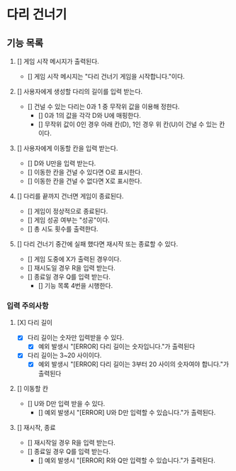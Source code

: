 # 다리 건너기

## 기능 목록
1. [] 게임 시작 메시지가 출력된다.
   - [] 게임 시작 메시지는 "다리 건너기 게임을 시작합니다."이다.
   
2. [] 사용자에게 생성할 다리의 길이를 입력 받는다.
    - [] 건널 수 있는 다리는 0과 1 중 무작위 값을 이용해 정한다.
        - [] 0과 1의 값을 각각 D와 U에 매핑한다.
        - [] 무작위 값이 0인 경우 아래 칸(D), 1인 경우 위 칸(U)이 건널 수 있는 칸이다.
    
3. [] 사용자에게 이동할 칸을 입력 받는다.
    - [] D와 U만을 입력 받는다.
    - [] 이동한 칸을 건널 수 있다면 O로 표시한다.
    - [] 이동한 칸을 건널 수 없다면 X로 표시한다.
    
4. [] 다리를 끝까지 건너면 게임이 종료된다.
    - [] 게임이 정상적으로 종료된다.
    - [] 게임 성공 여부는 "성공"이다.
    - [] 총 시도 횟수를 출력한다.
   
5. [] 다리 건너기 중간에 실패 했다면 재시작 또는 종료할 수 있다.
   - [] 게임 도중에 X가 출력된 경우이다.
   - [] 재시도일 경우 R을 입력 받는다.
   - [] 종료일 경우 Q를 입력 받는다.
      - [] 기능 목록 4번을 시행한다.
   

### 입력 주의사항
1. [X] 다리 길이
   - [X] 다리 길이는 숫자만 입력받을 수 있다.
     - [X] 예외 발생시 "[ERROR] 다리 길이는 숫자입니다."가 출력된다
   - [X] 다리 길이는 3~20 사이이다.
      - [X] 예외 발생시 "[ERROR] 다리 길이는 3부터 20 사이의 숫자여야 합니다."가 출력된다
   
2. [] 이동할 칸
   - [] U와 D만 입력 받을 수 있다.
      - [] 예외 발생시 "[ERROR] U와 D만 입력할 수 있습니다."가 출력된다.

3. [] 재시작, 종료
   - [] 재시작일 경우 R을 입력 받는다.
   - [] 종료일 경우 Q를 입력 받는다.
      - [] 예외 발생시 "[ERROR] R와 Q만 입력할 수 있습니다."가 출력된다.